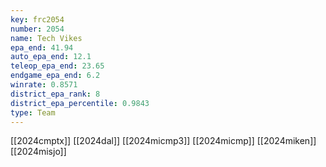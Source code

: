 ```yaml
---
key: frc2054
number: 2054
name: Tech Vikes
epa_end: 41.94
auto_epa_end: 12.1
teleop_epa_end: 23.65
endgame_epa_end: 6.2
winrate: 0.8571
district_epa_rank: 8
district_epa_percentile: 0.9843
type: Team
---
```

[[2024cmptx]]
[[2024dal]]
[[2024micmp3]]
[[2024micmp]]
[[2024miken]]
[[2024misjo]]
